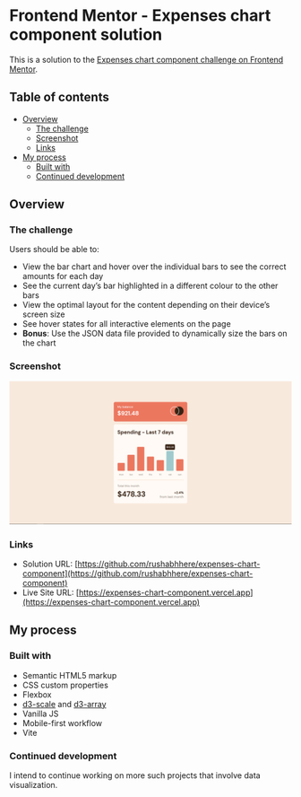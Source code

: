 # Frontend Mentor - Expenses chart component solution

This is a solution to the [Expenses chart component challenge on Frontend Mentor](https://www.frontendmentor.io/challenges/expenses-chart-component-e7yJBUdjwt).

## Table of contents

- [Overview](#overview)
  - [The challenge](#the-challenge)
  - [Screenshot](#screenshot)
  - [Links](#links)
- [My process](#my-process)
  - [Built with](#built-with)
  - [Continued development](#continued-development)

## Overview

### The challenge

Users should be able to:

- View the bar chart and hover over the individual bars to see the correct amounts for each day
- See the current day’s bar highlighted in a different colour to the other bars
- View the optimal layout for the content depending on their device’s screen size
- See hover states for all interactive elements on the page
- **Bonus**: Use the JSON data file provided to dynamically size the bars on the chart

### Screenshot

![](./screenshot.png)

### Links

- Solution URL: [https://github.com/rushabhhere/expenses-chart-component](https://github.com/rushabhhere/expenses-chart-component)
- Live Site URL: [https://expenses-chart-component.vercel.app](https://expenses-chart-component.vercel.app)

## My process

### Built with

- Semantic HTML5 markup
- CSS custom properties
- Flexbox
- [d3-scale](https://github.com/d3/d3-scale) and [d3-array](https://github.com/d3/d3-array)
- Vanilla JS
- Mobile-first workflow
- Vite

### Continued development

I intend to continue working on more such projects that involve data visualization.
